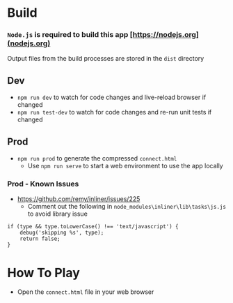 # Build

### `Node.js` is required to build this app [https://nodejs.org](nodejs.org)

Output files from the build processes are stored in the `dist` directory

## Dev
-	`npm run dev` to watch for code changes and live-reload browser if changed
-	`npm run test-dev` to watch for code changes and re-run unit tests if changed

## Prod
-	`npm run prod` to generate the compressed `connect.html`
	-	Use `npm run serve` to start a web environment to use the app locally

### Prod - Known Issues

- https://github.com/remy/inliner/issues/225
	-	 Comment out the following in `node_modules\inliner\lib\tasks\js.js` to avoid library issue
```
if (type && type.toLowerCase() !== 'text/javascript') {
	debug('skipping %s', type);
	return false;
}
```

# How To Play

-	Open the `connect.html` file in your web browser